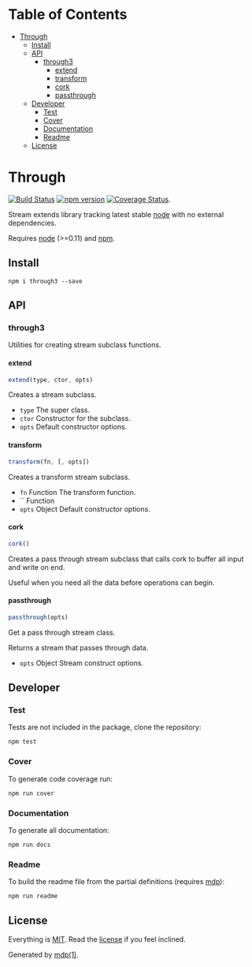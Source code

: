 Table of Contents
=================

* [Through](#through)
  * [Install](#install)
  * [API](#api)
    * [through3](#through3)
      * [extend](#extend)
      * [transform](#transform)
      * [cork](#cork)
      * [passthrough](#passthrough)
  * [Developer](#developer)
    * [Test](#test)
    * [Cover](#cover)
    * [Documentation](#documentation)
    * [Readme](#readme)
  * [License](#license)

Through
=======

[<img src="https://travis-ci.org/tmpfs/through3.svg" alt="Build Status">](https://travis-ci.org/tmpfs/through3)
[<img src="http://img.shields.io/npm/v/through3.svg" alt="npm version">](https://npmjs.org/package/through3)
[<img src="https://coveralls.io/repos/tmpfs/through3/badge.svg?branch=master&service=github&v=1" alt="Coverage Status">](https://coveralls.io/github/tmpfs/through3?branch=master).

Stream extends library tracking latest stable [node](http://nodejs.org) with no external dependencies.

Requires [node](http://nodejs.org) (>=0.11) and [npm](http://www.npmjs.org).

## Install

```
npm i through3 --save
```

## API

### through3

Utilities for creating stream subclass functions.

#### extend

```javascript
extend(type, ctor, opts)
```

Creates a stream subclass.

* `type` The super class.
* `ctor` Constructor for the subclass.
* `opts` Default constructor options.

#### transform

```javascript
transform(fn, [, opts])
```

Creates a transform stream subclass.

* `fn` Function The transform function.
* `` Function 
* `opts` Object Default constructor options.

#### cork

```javascript
cork()
```

Creates a pass through stream subclass that calls cork to buffer all
input and write on end.

Useful when you need all the data before operations can begin.

#### passthrough

```javascript
passthrough(opts)
```

Get a pass through stream class.

Returns a stream that passes through data.

* `opts` Object Stream construct options.

## Developer

### Test

Tests are not included in the package, clone the repository:

```
npm test
```

### Cover

To generate code coverage run:

```
npm run cover
```

### Documentation

To generate all documentation:

```
npm run docs
```

### Readme

To build the readme file from the partial definitions (requires [mdp](https://github.com/tmpfs/mdp)):

```
npm run readme
```

## License

Everything is [MIT](http://en.wikipedia.org/wiki/MIT_License). Read the [license](https://github.com/tmpfs/through3/blob/master/LICENSE) if you feel inclined.

Generated by [mdp(1)](https://github.com/tmpfs/mdp).

[node]: http://nodejs.org
[npm]: http://www.npmjs.org
[mdp]: https://github.com/tmpfs/mdp
